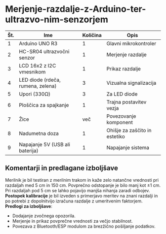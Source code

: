 # Merjenje-razdalje-z-Arduino-ter-ultrazvo-nim-senzorjem
| Št. | Ime                          | Količina | Opis                                           |
|-----|------------------------------|----------|------------------------------------------------|
| 1   | Arduino UNO R3               | 1        | Glavni mikrokontroler                          |
| 2   | HC-SR04 ultrazvočni senzor   | 1        | Merjenje razdalje                              |
| 3   | LCD 16x2 z I2C vmesnikom     | 1        | Prikaz razdalje                                |
| 4   | LED diode (rdeča, rumena, zelena) | 3        | Vizualna signalizacija                         |
| 5   | Upori (330Ω)                 | 3        | Za LED diode                                   |
| 6   | Ploščica za spajkanje        | 1        | Trajna postavitev vezja                        |
| 7   | Žice                         | več      | Povezovanje komponent                          |
| 8   | Nadumetna doza               | 1        | Ohišje za zaščito in estetiko                  |
| 9   | Napajanje 5V (USB ali baterija) | 1     | Napajanje sistema                              |

## Komentarji in predlagane izboljšave 
Merilnik je bil testiran z merilnim trakom in kaže zelo natančne vrednosti pri razdaljah med 5 cm in 150 cm. Povprečno odstopanje je bilo manj kot ±1 cm. Pri razdaljah pod 5 cm se lahko pojavijo manjša nihanja zaradi odbojev.  
**Postopek kalibracije** je bil izveden s primerjavo meritev na znani razdalji in po potrebi z dopolnitvijo izračuna razdalje z umeritvenim faktorjem.  
**Predlogi za izboljšave**:
- Dodajanje zvočnega opozorila.
- Merjenje in prikaz povprečne vrednosti za večjo stabilnost.
- Povezava z Bluetooth/ESP modulom za brezžično pošiljanje podatkov.
